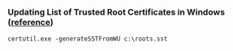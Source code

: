 ### Updating List of Trusted Root Certificates in Windows ([reference](https://woshub.com/updating-trusted-root-certificates-in-windows-10/))
```
certutil.exe -generateSSTFromWU c:\roots.sst
```
